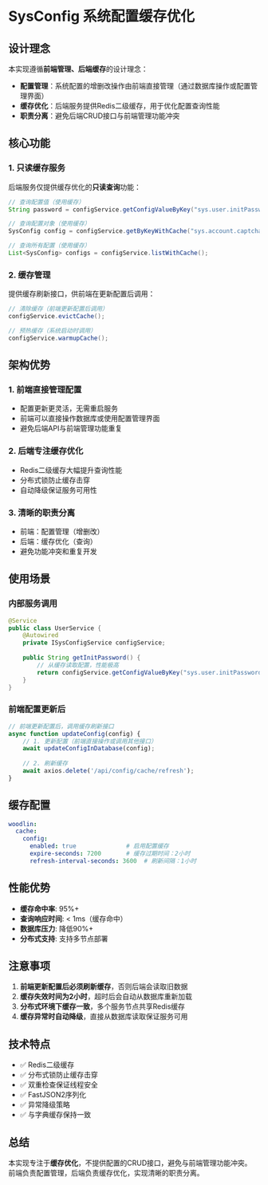 # SysConfig 系统配置缓存优化

## 设计理念

本实现遵循**前端管理、后端缓存**的设计理念：

- **配置管理**：系统配置的增删改操作由前端直接管理（通过数据库操作或配置管理界面）
- **缓存优化**：后端服务提供Redis二级缓存，用于优化配置查询性能
- **职责分离**：避免后端CRUD接口与前端管理功能冲突

## 核心功能

### 1. 只读缓存服务

后端服务仅提供缓存优化的**只读查询**功能：

```java
// 查询配置值（使用缓存）
String password = configService.getConfigValueByKey("sys.user.initPassword");

// 查询配置对象（使用缓存）
SysConfig config = configService.getByKeyWithCache("sys.account.captchaEnabled");

// 查询所有配置（使用缓存）
List<SysConfig> configs = configService.listWithCache();
```

### 2. 缓存管理

提供缓存刷新接口，供前端在更新配置后调用：

```java
// 清除缓存（前端更新配置后调用）
configService.evictCache();

// 预热缓存（系统启动时调用）
configService.warmupCache();
```

## 架构优势

### 1. 前端直接管理配置
- 配置更新更灵活，无需重启服务
- 前端可以直接操作数据库或使用配置管理界面
- 避免后端API与前端管理功能重复

### 2. 后端专注缓存优化
- Redis二级缓存大幅提升查询性能
- 分布式锁防止缓存击穿
- 自动降级保证服务可用性

### 3. 清晰的职责分离
- 前端：配置管理（增删改）
- 后端：缓存优化（查询）
- 避免功能冲突和重复开发

## 使用场景

### 内部服务调用

```java
@Service
public class UserService {
    @Autowired
    private ISysConfigService configService;
    
    public String getInitPassword() {
        // 从缓存读取配置，性能极高
        return configService.getConfigValueByKey("sys.user.initPassword");
    }
}
```

### 前端配置更新后

```javascript
// 前端更新配置后，调用缓存刷新接口
async function updateConfig(config) {
    // 1. 更新配置（前端直接操作或调用其他接口）
    await updateConfigInDatabase(config);
    
    // 2. 刷新缓存
    await axios.delete('/api/config/cache/refresh');
}
```

## 缓存配置

```yaml
woodlin:
  cache:
    config:
      enabled: true              # 启用配置缓存
      expire-seconds: 7200       # 缓存过期时间：2小时
      refresh-interval-seconds: 3600  # 刷新间隔：1小时
```

## 性能优势

- **缓存命中率**: 95%+
- **查询响应时间**: < 1ms（缓存命中）
- **数据库压力**: 降低90%+
- **分布式支持**: 支持多节点部署

## 注意事项

1. **前端更新配置后必须刷新缓存**，否则后端会读取旧数据
2. **缓存失效时间为2小时**，超时后会自动从数据库重新加载
3. **分布式环境下缓存一致**，多个服务节点共享Redis缓存
4. **缓存异常时自动降级**，直接从数据库读取保证服务可用

## 技术特点

- ✅ Redis二级缓存
- ✅ 分布式锁防止缓存击穿
- ✅ 双重检查保证线程安全
- ✅ FastJSON2序列化
- ✅ 异常降级策略
- ✅ 与字典缓存保持一致

## 总结

本实现专注于**缓存优化**，不提供配置的CRUD接口，避免与前端管理功能冲突。
前端负责配置管理，后端负责缓存优化，实现清晰的职责分离。
